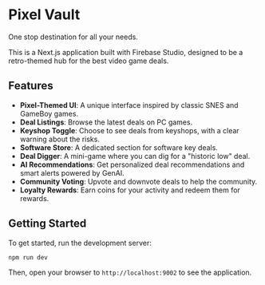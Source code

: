 # Pixel Vault

One stop destination for all your needs.

This is a Next.js application built with Firebase Studio, designed to be a retro-themed hub for the best video game deals.

## Features

- **Pixel-Themed UI**: A unique interface inspired by classic SNES and GameBoy games.
- **Deal Listings**: Browse the latest deals on PC games.
- **Keyshop Toggle**: Choose to see deals from keyshops, with a clear warning about the risks.
- **Software Store**: A dedicated section for software key deals.
- **Deal Digger**: A mini-game where you can dig for a "historic low" deal.
- **AI Recommendations**: Get personalized deal recommendations and smart alerts powered by GenAI.
- **Community Voting**: Upvote and downvote deals to help the community.
- **Loyalty Rewards**: Earn coins for your activity and redeem them for rewards.

## Getting Started

To get started, run the development server:

```bash
npm run dev
```

Then, open your browser to `http://localhost:9002` to see the application.
